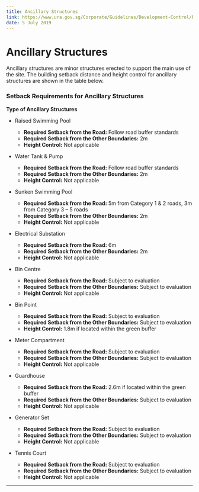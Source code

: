 ```yaml
---
title: Ancillary Structures
link: https://www.ura.gov.sg/Corporate/Guidelines/Development-Control/Residential/Flats-Condominiums/Ancillary-Structures
date: 5 July 2019
---
```


# Ancillary Structures

Ancillary structures are minor structures erected to support the main use of the site. The building setback distance and height control for ancillary structures are shown in the table below.

### Setback Requirements for Ancillary Structures

**Type of Ancillary Structures**
- Raised Swimming Pool  
  - **Required Setback from the Road:** Follow road buffer standards
  - **Required Setback from the Other Boundaries:** 2m
  - **Height Control:** Not applicable

- Water Tank & Pump  
  - **Required Setback from the Road:** Follow road buffer standards
  - **Required Setback from the Other Boundaries:** 2m
  - **Height Control:** Not applicable

- Sunken Swimming Pool  
  - **Required Setback from the Road:** 5m from Category 1 & 2 roads, 3m from Category 3 – 5 roads
  - **Required Setback from the Other Boundaries:** 2m
  - **Height Control:** Not applicable

- Electrical Substation  
  - **Required Setback from the Road:** 6m
  - **Required Setback from the Other Boundaries:** 2m
  - **Height Control:** Not applicable

- Bin Centre  
  - **Required Setback from the Road:** Subject to evaluation
  - **Required Setback from the Other Boundaries:** Subject to evaluation
  - **Height Control:** Not applicable

- Bin Point  
  - **Required Setback from the Road:** Subject to evaluation
  - **Required Setback from the Other Boundaries:** Subject to evaluation
  - **Height Control:** 1.8m if located within the green buffer

- Meter Compartment  
  - **Required Setback from the Road:** Subject to evaluation
  - **Required Setback from the Other Boundaries:** Subject to evaluation
  - **Height Control:** Not applicable

- Guardhouse  
  - **Required Setback from the Road:** 2.6m if located within the green buffer
  - **Required Setback from the Other Boundaries:** Subject to evaluation
  - **Height Control:** Not applicable

- Generator Set  
  - **Required Setback from the Road:** Subject to evaluation
  - **Required Setback from the Other Boundaries:** Subject to evaluation
  - **Height Control:** Not applicable

- Tennis Court  
  - **Required Setback from the Road:** Subject to evaluation
  - **Required Setback from the Other Boundaries:** Subject to evaluation
  - **Height Control:** Not applicable

------------------------------------------------------------------------



